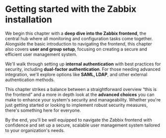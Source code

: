 # Getting started with the Zabbix installation

We begin this chapter with a **deep dive into the Zabbix frontend**, the central
hub where all monitoring and configuration tasks come together. Alongside the
basic introduction to navigating the frontend, this chapter also covers **user
and group setup**, focusing on creating a secure and efficient user management
system.

We'll walk through setting up **internal authentication** with best practices
for security, including **dual-factor authentication**. For those needing
advanced integration, we'll explore options like **SAML, LDAP**, and other
external authentication methods.

This chapter strikes a balance between a straightforward overview “this is the
frontend” and a more in depth look at the **advanced choices** you can make to
enhance your system's security and manageability. Whether you're just getting
started or looking to implement robust security measures, there's something here
for everyone.

By the end, you'll be well equipped to navigate the Zabbix frontend with
confidence and set up a secure, scalable user management system tailored to your
organization's needs.
